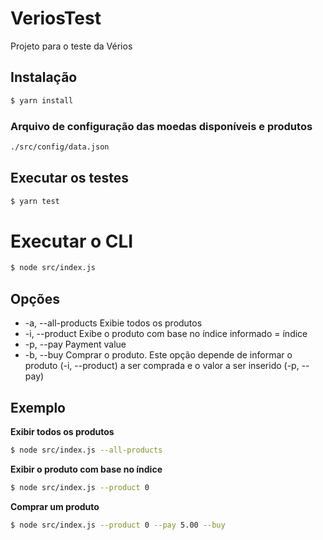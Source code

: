 # VeriosTest
Projeto para o teste da Vérios

## Instalação
```bash
$ yarn install
```
### Arquivo de configuração das moedas disponíveis e produtos
```bash
./src/config/data.json
```

## Executar os testes
```bash
$ yarn test
```

# Executar o CLI
```bash
$ node src/index.js
```

## Opções
* -a, --all-products    Exibie todos os produtos
* -i, --product <item>  Exibe o produto com base no índice informado <item> = índice
* -p, --pay <value>     Payment value
* -b, --buy               Comprar o produto. Este opção depende de informar o produto (-i, --product) a ser comprada e o valor a ser inserido (-p, --pay)
  
## Exemplo

**Exibir todos os produtos**
```bash
$ node src/index.js --all-products
```

**Exibir o produto com base no índice**
```bash
$ node src/index.js --product 0
```

**Comprar um produto**
```bash
$ node src/index.js --product 0 --pay 5.00 --buy
```
